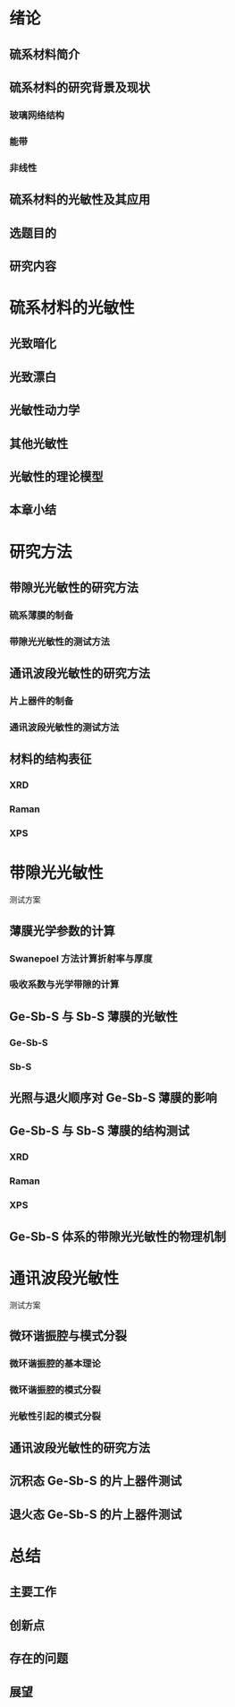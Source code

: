 # 绪论

## 硫系材料简介

## 硫系材料的研究背景及现状

### 玻璃网络结构

### 能带

### 非线性

## 硫系材料的光敏性及其应用

## 选题目的

## 研究内容

# 硫系材料的光敏性

## 光致暗化

## 光致漂白

## 光敏性动力学

## 其他光敏性

## 光敏性的理论模型

## 本章小结

# 研究方法

## 带隙光光敏性的研究方法

### 硫系薄膜的制备

### 带隙光光敏性的测试方法

## 通讯波段光敏性的研究方法

### 片上器件的制备

### 通讯波段光敏性的测试方法

## 材料的结构表征

### XRD

### Raman

### XPS

# 带隙光光敏性

测试方案

## 薄膜光学参数的计算

### Swanepoel 方法计算折射率与厚度

### 吸收系数与光学带隙的计算

## Ge-Sb-S 与 Sb-S 薄膜的光敏性

### Ge-Sb-S

### Sb-S

## 光照与退火顺序对 Ge-Sb-S 薄膜的影响

## Ge-Sb-S 与 Sb-S 薄膜的结构测试

### XRD

### Raman

### XPS

## Ge-Sb-S 体系的带隙光光敏性的物理机制

# 通讯波段光敏性

测试方案

## 微环谐振腔与模式分裂

### 微环谐振腔的基本理论

### 微环谐振腔的模式分裂

### 光敏性引起的模式分裂

## 通讯波段光敏性的研究方法
## 沉积态 Ge-Sb-S 的片上器件测试

## 退火态 Ge-Sb-S 的片上器件测试

# 总结

## 主要工作

## 创新点

## 存在的问题

## 展望
